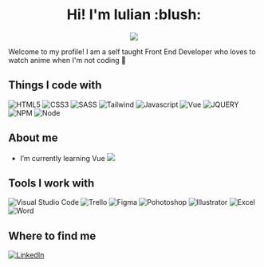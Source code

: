<h1 align='center'>
  Hi!  I'm Iulian :blush:
</h1>




<p align="center">
  <a href="https://github.com/DenverCoder1/readme-typing-svg"><img src="https://readme-typing-svg.herokuapp.com/?lines=Learning%20something%20new%20everyday%20;Front-end%20developer%21%20&center=true&width=380&height=35"></a>
</p>
  
 Welcome to my profile! I am a self taught Front End Developer who loves to watch anime when I'm not coding 🍜
 
 
## Things I code with
<p>
  <img alt="HTML5" src="https://img.shields.io/badge/html5-%23E34F26.svg?style=for-the-badge&logo=html5&logoColor=white"/>
  <img alt="CSS3" src="https://img.shields.io/badge/css3-%231572B6.svg?style=for-the-badge&logo=css3&logoColor=white"/>
  <img alt="SASS" src="https://img.shields.io/badge/SASS-hotpink.svg?style=for-the-badge&logo=SASS&logoColor=white"/>
  <img alt="Tailwind" src="https://img.shields.io/badge/tailwindcss-%2338B2AC.svg?style=for-the-badge&logo=tailwind-css&logoColor=white"/>
  <img alt="Javascript" src="https://img.shields.io/badge/javascript-%23323330.svg?style=for-the-badge&logo=javascript&logoColor=%23F7DF1E)"/>
  <img alt="Vue" src="https://img.shields.io/badge/vuejs-%2335495e.svg?style=for-the-badge&logo=vuedotjs&logoColor=%234FC08D"/>
  <img alt="JQUERY" src="https://img.shields.io/badge/jquery-%230769AD.svg?style=for-the-badge&logo=jquery&logoColor=white"/>
  <img alt="NPM" src="https://img.shields.io/badge/NPM-%23000000.svg?style=for-the-badge&logo=npm&logoColor=white"/>
  <img alt="Node" src="https://img.shields.io/badge/node.js-6DA55F?style=for-the-badge&logo=node.js&logoColor=white"/>

  
</p>

## About me

- I’m currently learning Vue <img src="https://img.icons8.com/external-tal-revivo-color-tal-revivo/24/000000/external-vuejs-an-open-source-javascript-framework-for-building-user-interfaces-and-single-page-applications-logo-color-tal-revivo.png"/>

## Tools I work with
<p> 
  <img alt="Visual Studio Code" src="https://img.shields.io/badge/Visual%20Studio%20Code-0078d7.svg?style=for-the-badge&logo=visual-studio-code&logoColor=white"/>
  <img alt="Trello" src="https://img.shields.io/badge/Trello-%23026AA7.svg?style=for-the-badge&logo=Trello&logoColor=white"/>
  <img alt="Figma" src="https://img.shields.io/badge/figma-%23F24E1E.svg?style=for-the-badge&logo=figma&logoColor=white"/>
  <img alt="Pohotoshop" src="https://img.shields.io/badge/adobephotoshop-%2331A8FF.svg?style=for-the-badge&logo=adobephotoshop&logoColor=white"/>
  <img alt="Illustrator" src="https://img.shields.io/badge/adobeillustrator-%23FF9A00.svg?style=for-the-badge&logo=adobeillustrator&logoColor=white"/>
  <img alt="Excel" src="https://img.shields.io/badge/Microsoft_Excel-217346?style=for-the-badge&logo=microsoft-excel&logoColor=white"/>
  <img alt="Word" src="https://img.shields.io/badge/Microsoft_Word-2B579A?style=for-the-badge&logo=microsoft-word&logoColor=white"/>
  <img alt="" src=""/>
  <img alt="" src=""/>
  <img alt="" src=""/>
</p>

## Where to find me

  
  <a href="https://www.linkedin.com/in/iulian-ursu-24878921b/" target="_blank"><img alt="LinkedIn" src="https://img.shields.io/badge/linkedin-%230077B5.svg?&style=for-the-badge&logo=linkedin&logoColor=white" /></a> 
  
  
    
       
       
  
 
